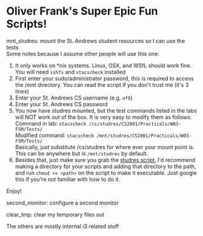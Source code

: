 # Oliver Frank's Super Epic Fun Scripts!

mnt_studres: mount the St. Andrews student resources so I can use the tests  
Some notes because I assume other people will use this one:  
1. It only works on *nix systems.  Linux, OSX, and WSfL should work fine.  You will need `sshfs` and `stacscheck` installed
2. First enter your sudo/administrator password, this is required to access the /mnt directory.  You can read the script if you don't trust me (it's 3 lines)
3. Enter your St. Andrews CS username (e.g. `of9`)
4. Enter your St. Andrews CS password
5. You now have studres mounted, but the test commands listed in the labs will NOT work out of the box.  It is very easy to modify them as follows:  
Command in lab:  `stacscheck /cs/studres/CS2001/Practicals/W03-FSM/Tests/`  
Modified command: `stacscheck /mnt/studres/CS2001/Practicals/W03-FSM/Tests/`  
Basically, just substitute /cs/studres for where ever your mount point is.  This can be anywhere but is `/mnt/studres` by default.  
6. Besides that, just make sure you grab the [studres script](https://studres.cs.st-andrews.ac.uk/Library/stacscheck/stacscheck), I'd recommend making a directory for your scripts and adding that directory to the path, and run `chmod +x <path>` on the script to make it executable.  Just google this if you're not familiar with how to do it.

Enjoy!

second_monitor: configure a second monitor

clear_tmp: clear my temporary files out


The others are mostly internal i3 related stuff

